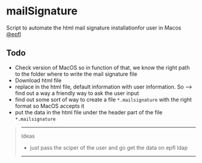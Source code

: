 

# mailSignature

Script to automate the html mail signature installationfor user in Macos [@epfl](https://epfl.ch)

## Todo

* Check version of MacOS so in function of that, we know the right path to the folder where to write the mail signature file
* Download html file
* replace in the html file, default information with user information. So --> find out a way a friendly way to ask the user input
* find out some sort of way to create a file `*.mailsignature` with the right format so MacOS accepts it
* put the data in the html file under the header part of the file `*.mailsignature`

> ---------------------------------
> Ideas
> * just pass the sciper of the user and go get the data on epfl ldap
> ---------------------------------

